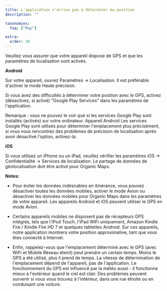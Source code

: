```yaml
---
title: L'application n'arrive pas à déterminer ma position
description: ""

taxonomies:
  faq: ["Map"]

extra:
  order: 30
---
```


Veuillez vous assurer que votre appareil dispose de GPS et que les paramètres de localisation sont activés.

**Android**

Sur votre appareil, ouvrez Paramètres → Localisation. Il est préférable d'activer le mode Haute précision.

Si vous avez des difficultés à déterminer votre position avec le GPS, activez (désactivez, si activé) "Google Play Services" dans les paramètres de l'application.

Remarque : vous ne pouvez le voir que si les services Google Play sont installés (activés) sur votre ordinateur. Appareil Android Les services Google Play sont utilisés pour déterminer l'emplacement plus précisément, si vous vous rencontrez des problèmes de précision de localisation après avoir désactivé l'option, activez-la.

**iOS**

Si vous utilisez un iPhone ou un iPad, veuillez vérifier les paramètres iOS → Confidentialité → Services de localisation. Le partage de données de géolocalisation doit être activé pour Organic Maps.

**Notes:**

* Pour éviter les données indésirables en itinérance, vous pouvez désactiver toutes les données mobiles, activer le mode Avion ou désactiver les données mobiles pour Organic Maps dans les paramètres de votre appareil. Les appareils Android et iOS peuvent utiliser le GPS en mode Avion.

* Certains appareils mobiles ne disposent pas de récepteurs GPS intégrés, tels que l'iPod Touch, l'iPad WiFi uniquement, Amazon Kindle Fire / Kindle Fire HD 7 et quelques tablettes Android. Sur ces appareils, notre application montrera votre position approximative, tant que vous êtes connecté à Internet.

* Enfin, rappelez-vous que l'emplacement déterminé avec le GPS (avec WiFi et Mobile Réseau éteint) peut prendre un certain temps. Moins le GPS a été utilisé, plus il prend de temps. La vitesse de détermination de l'emplacement dépend de l'appareil, pas de l'application. Le fonctionnement du GPS est influencé par la météo aussi - il fonctionne mieux à l'extérieur quand le ciel est clair. Des problèmes peuvent survenir si vous vous trouvez à l'intérieur, dans une rue étroite ou en conduisant une voiture.
